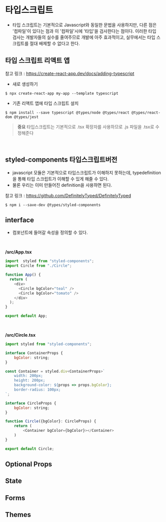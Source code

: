 # 타입스크립트
- 타입 스크립트는 기본적으로 Javascript와 동일한 문법을 사용하지만, 다른 점은 '컴파일'이 있다는 점과 이 '컴파일'시에 '타입'을 검사한다는 점이다. 이러한 타입 검사는 개발자들의 실수를 줄여주므로 개발에 아주 효과적이고, 실무에서는 타입 스크립트를 절대 배제할 수 없다고 한다.

## 타입 스크립트 리액트 앱
참고 링크 : https://create-react-app.dev/docs/adding-typescript

- 새로 생성하기
```shell
$ npx create-react-app my-app --template typescript
```

- 기존 리액트 앱에 타입 스크립트 설치
```shell
$ npm install --save typescript @types/node @types/react @types/react-dom @types/jest
```

> **중요** 타입스크립트는 기본적으로 .tsx 확장자를 사용하므로 .js 파일을 .tsx로 수정해준다

<br/>

## styled-components 타입스크립트버전
- javascript 모듈은 기본적으로 타입스크립트가 이해하지 못하는데, typedefinition을 통해 타입 스크립트가 이해할 수 있게 해줄 수 있다.
- 물론 우리는 이미 만들어진 definition을 사용하면 된다.

참고 링크 : https://github.com/DefinitelyTyped/DefinitelyTyped

```shell
$ npm i --save-dev @types/styled-components
```

## interface

- 컴포넌트에 들어갈 속성을 정의할 수 있다.

<br/>

**/src/App.tsx**
```js
import  styled from "styled-components";
import Circle from "./Circle";

function App() {
  return (
    <div>
      <Circle bgColor="teal" />
      <Circle bgColor="tomato" />
    </div>
  );
}

export default App;
```

<br/>

**/src/Circle.tsx**
```js
import styled from "styled-components";

interface ContainerProps {
    bgColor: string;
}

const Container = styled.div<ContainerProps>`
    width: 200px;
    height: 200px;
    background-color: ${props => props.bgColor};
    border-radius: 100px;
`;

interface CircleProps {
    bgColor: string;
}

function Circle({bgColor}: CircleProps) {
    return (
        <Container bgColor={bgColor}></Container>
    )
}

export default Circle;
```

## Optional Props


## State


## Forms


## Themes

